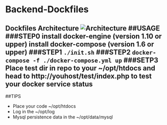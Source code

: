 # Backend-Dockfiles
Dockfiles
Architecture
![ Architecture ](http://7j1zp6.com1.z0.glb.clouddn.com/%E6%9E%B6%E6%9E%84%E5%9B%BE%20-2.png)
##USAGE
###STEP0
install docker-engine (version 1.10 or upper)
install docker-compose (version 1.6 or upper)
###STEP1
`
./init.sh
`
###STEP2
`
docker-compose -f ./docker-compose.yml up
`
###SETP3
Place test dir in repo to your ~/opt/htdocs and head to http://youhost/test/index.php to test your docker service status
---
##TIPS
- Place your code ~/opt/htdocs
- Log in the ~/opt/log
- Mysql persistence data in the ~/opt/data/mysql
